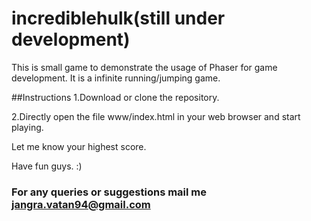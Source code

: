 # incrediblehulk(still under development)

This is small game to demonstrate the usage of Phaser for game development. It is a infinite running/jumping game.

##Instructions
1.Download or clone the repository.


2.Directly open the file www/index.html in your web browser and start playing.

Let me know your highest score.


Have fun guys. :)


### For any queries or suggestions mail me jangra.vatan94@gmail.com
